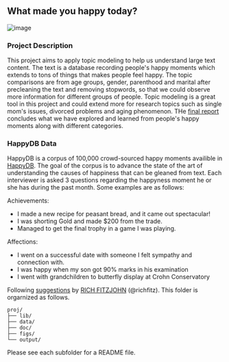 ## What made you happy today?

![image](figs/title.jpeg)

### Project Description
This project aims to apply topic modeling to help us understand large text content. The text is a database recording people's happy moments which extends to tons of things that makes people feel happy. The topic comparisons are from age groups, gender, parenthood and marital after precleaning the text and removing stopwords, so that we could observe more information for different groups of people. Topic modeling is a great tool in this project and could extend more for research topics such as single mom's issues, divorced problems and aging phenomenon. THe [final report](https://github.com/lishilin63/Topic-Modeling_HappyDB/blob/master/doc/HappyDB_report.pdf) concludes what we have explored and learned from people's happy moments along with different categories.

### HappyDB Data
HappyDB is a corpus of 100,000 crowd-sourced happy moments availible in [HappyDB](https://rit-public.github.io/HappyDB/). The goal of the corpus is to advance the state of the art of understanding the causes of happiness that can be gleaned from text. Each interviewer is asked 3 questions regarding the happyness moment he or she has during the past month. Some examples are as follows:

Achievements:

- I made a new recipe for peasant bread, and it came out spectacular!
- I was shorting Gold and made $200 from the trade.
- Managed to get the final trophy in a game I was playing.

Affections:

- I went on a successful date with someone I felt sympathy and connection with.
- I was happy when my son got 90% marks in his examination
- I went with grandchildren to butterfly display at Crohn Conservatory



Following [suggestions](http://nicercode.github.io/blog/2013-04-05-projects/) by [RICH FITZJOHN](http://nicercode.github.io/about/#Team) (@richfitz). This folder is orgarnized as follows.

```
proj/
├── lib/
├── data/
├── doc/
├── figs/
└── output/
```

Please see each subfolder for a README file.
